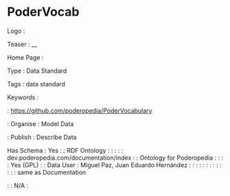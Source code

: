 # PoderVocab

Logo
: ![]()

Teaser
: __

Home Page
: 

Type
: Data Standard

Tags
: data standard

Keywords
: 

: https://github.com/poderopedia/PoderVocabulary


: Organise
: Model Data

: Publish
: Describe Data

Has Schema
: Yes
: 
: RDF Ontology 
: 
: 
: 
: 
: dev.poderopedia.com/documentation/index
: 
: Ontology for Poderopedia
: 
: 
: 
: Yes (GPL)
: 
: Data User
: Miguel Paz, Juan Eduardo Hernández
: 
: 
: 
: 
: 
: 
: 
: 
: 
: 
: 
: 
: same as Documentation

: 
: N/A
: 
